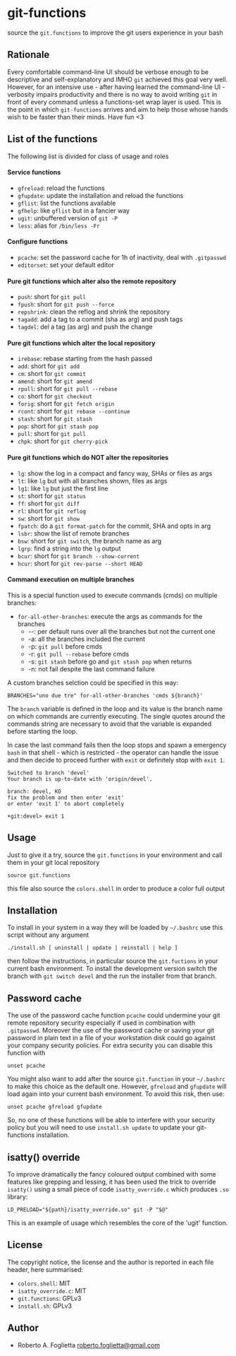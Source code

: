 # git-functions

source the `git.functions` to improve the git users experience in your bash


Rationale
---------

Every comfortable command-line UI should be verbose enough to be descriptive
and self-explanatory and IMHO `git` achieved this goal very well. However, for
an intensive use - after having learned the command-line UI - verbosity impairs
productivity and there is no way to avoid writing `git` in front of every 
command unless a functions-set wrap layer is used. This is the point in which
`git-functions` arrives and aim to help those whose hands wish to be faster
than their minds. Have fun <3


List of the functions
---------------------

The following list is divided for class of usage and roles

#### Service functions

* `gfreload`: reload the functions
* `gfupdate`: update the installation and reload the functions
* `gflist`: list the functions available
* `gfhelp`: like `gflist` but in a fancier way
* `ugit`: unbuffered version of `git -P`
* `less`: alias for `/bin/less -Fr`

#### Configure functions

* `pcache`: set the password cache for 1h of inactivity, deal with `.gitpasswd`
* `editorset`: set your default editor

#### Pure git functions which alter also the remote repository

* `push`: short for `git pull`
* `fpush`: short for `git push --force`
* `repshrink`: clean the reflog and shrink the repository
* `tagadd`: add a tag to a commit (sha as arg) and push tags
* `tagdel`: del a tag (as arg) and push the change

#### Pure git functions which alter the local repository

* `irebase`: rebase starting from the hash passed
* `add`: short for `git add`
* `cm`: short for `git commit`
* `amend`: short for `git amend`
* `rpull`: short for `git pull --rebase`
* `co`: short for `git checkout`
* `forig`: short for `git fetch origin`
* `rcont`: short for `git rebase --continue`
* `stash`: short for `git stash`
* `pop`: short for `git stash pop`
* `pull`: short for `git pull`
* `chpk`: short for `git cherry-pick`

#### Pure git functions which do NOT alter the repositories
 
* `lg`: show the log in a compact and fancy way, SHAs or files as args
* `lt`: like `lg` but with all branches shown, files as args
* `lg1`: like `lg` but just the first line
* `st`: short for `git status`
* `ff`: short for `git diff`
* `rl`: short for `git reflog`
* `sw`: short for `git show`
* `fpatch`: do a `git format-patch` for the commit, SHA and opts in arg
* `lsbr`: show the list of remote branches
* `bsw`: short for `git switch`, the branch name as arg
* `lgrp`: find a string into the `lg` output
* `bcur`: short for `git branch --show-current`
* `hcur`: short for `git rev-parse --short HEAD`

#### Command execution on multiple branches

This is a special function used to execute commands (cmds) on multiple branches:

* `for-all-other-branches`: execute the args as commands for the branches
  * --: per default runs over all the branches but not the current one
  * -a: all the branches included the current
  * -p: `git pull` before cmds
  * -r: `git pull --rebase` before cmds
  * -s: `git stash` before go and `git stash pop` when returns
  * -n: not fail despite the last command failure

A custom branches selction could be specified in this way:

    BRANCHES="uno due tre" for-all-other-branches 'cmds ${branch}'

The `branch` variable is defined in the loop and its value is the branch name
on which commands are currently executing. The single quotes around the
commands string are necessary to avoid that the variable is expanded before
starting the loop.

In case the last command fails then the loop stops and spawn a emergency `bash`
in that shell - which is restricted - the operator can handle the issue and
then decide to proceed further with `exit` or definitely stop with `exit 1`.

    Switched to branch 'devel'
    Your branch is up-to-date with 'origin/devel'.

    branch: devel, KO
    fix the problem and then enter 'exit'
    or enter 'exit 1' to abort completely

    +git:devel> exit 1


Usage
-----

Just to give it a try, source the `git.functions` in your environment and call
them in your git local repository

    source git.functions

this file also source the `colors.shell` in order to produce a color full
output  


Installation
------------

To install in your system in a way they will be loaded by `~/.bashrc` use this
script without any argument

    ./install.sh [ uninstall | update | reinstall | help ]

then follow the instructions, in particular source the `git.fuctions` in your
current bash environment. To install the development version switch the branch
with `git switch devel` and the run the installer from that branch.


Password cache
--------------

The use of the password cache function `pcache` could undermine your git remote
repository security especially if used in combination with `.gitpasswd`.
Moreover the use of the password cache or saving your git password in plain
text in a file of your workstation disk could go against your company security
policies. For extra security you can disable this function with

    unset pcache

You might also want to add after the source `git.function` in your `~/.bashrc`
to make this choice as the default one. However, `gfreload` and `gfupdate` will
load again into your current bash environment. To avoid this risk, then use:

    unset pcache gfreload gfupdate

So, no one of these functions will be able to interfere with your security
policy but you will need to use `install.sh update` to update your
git-functions installation.


isatty() override
-----------------

To improve dramatically the fancy coloured output combined with some features
like grepping and lessing, it has been used the trick to override `isatty()`
using a small piece of code `isatty_override.c` which produces `.so` library:

    LD_PRELOAD="${path}/isatty_override.so" git -P "$@"

This is an example of usage which resembles the core of the 'ugit' function.


License
-------

The copyright notice, the license and the author is reported in each file
header, here summarised:

* `colors.shell`: MIT
* `isatty_override.c`: MIT
* `git.functions`: GPLv3
* `install.sh`: GPLv3


Author
------

* Roberto A. Foglietta <roberto.foglietta@gmail.com>

